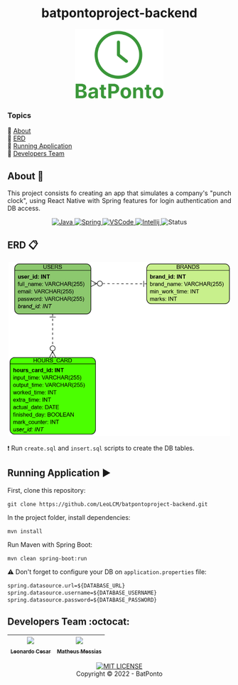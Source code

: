 <h1 align="center">batpontoproject-backend</h1>
<p align="center">
    <img src="logo.png" alt="BatPonto Logo" width="200">
</p>

### Topics
:small_blue_diamond: [About](#about-book)  
:small_blue_diamond: [ERD](#erd-clipboard)  
:small_blue_diamond: [Running Application](#running-application-arrow_forward)  
:small_blue_diamond: [Developers Team](#developers-team-octocat)  

## About :book:
<p align="justify">
    This project consists fo creating an app that simulates a company's "punch clock", using React Native with Spring features for login authentication and DB access.
</p>
<p align="center">
    <a href="https://www.java.com" target="_blank">
        <img src="https://img.shields.io/badge/Java-ED8B00?style=for-the-badge&logo=java&logoColor=white" alt="Java">
    </a>
    <a href="https://spring.io" target="_blank">
        <img src="https://img.shields.io/badge/Spring-6DB33F?style=for-the-badge&logo=spring&logoColor=white" alt="Spring">
    </a>
    <a href="https://code.visualstudio.com" target="_blank">
        <img src="https://img.shields.io/badge/Visual_Studio_Code-0078D4?style=for-the-badge&logo=visual%20studio%20code&logoColor=white" alt="VSCode">
    </a>
    <a href="https://www.jetbrains.com/idea" target="_blank">
        <img src="https://img.shields.io/badge/IntelliJ_IDEA-000000.svg?style=for-the-badge&logo=intellij-idea&logoColor=white" alt="Intellij">
    </a>
    <img src="http://img.shields.io/static/v1?label=STATUS&message=FINISHED&color=GREEN&style=for-the-badge" alt="Status">
</p>

## ERD :clipboard:
<p align="center">
    <img src="sql/ERD.png" width="500">
</p>

:exclamation: Run `create.sql` and `insert.sql` scripts to create the DB tables.

## Running Application :arrow_forward:
First, clone this repository:
```
git clone https://github.com/LeoLCM/batpontoproject-backend.git
```
In the project folder, install dependencies:
```
mvn install
```
Run Maven with Spring Boot:
```
mvn clean spring-boot:run
```
:warning: Don't forget to configure your DB on `application.properties` file:
```
spring.datasource.url=${DATABASE_URL}
spring.datasource.username=${DATABASE_USERNAME}
spring.datasource.password=${DATABASE_PASSWORD}
```

## Developers Team :octocat:
| [<img src="https://avatars.githubusercontent.com/u/60631170" width=115><br><sub>Leonardo Cesar</sub>](https://github.com/LeoLCM) |  [<img src="https://avatars.githubusercontent.com/u/101664656" width=115><br><sub>Matheus Messias</sub>](https://github.com/MatheusLMessias) |
| :---: | :---: 
<p align="center">
    <a href="./LICENSE" target="_blank">
        <img src="http://img.shields.io/static/v1?label=LICENSE&message=MIT&color=green&style=for-the-badge" alt="MIT LICENSE">
    </a>
    <br>
    Copyright © 2022 - BatPonto
</p>
